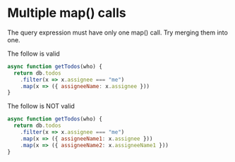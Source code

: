 Multiple map() calls 
====================
The query expression must have only one map() call. Try merging them into one.

The follow is valid
```javascript
async function getTodos(who) {
  return db.todos
    .filter(x => x.assignee === "me")
    .map(x => ({ assigneeName: x.assignee }))
}
```

The follow is NOT valid
```javascript
async function getTodos(who) {
  return db.todos
    .filter(x => x.assignee === "me")
    .map(x => ({ assigneeName1: x.assignee }))
    .map(x => ({ assigneeName2: x.assigneeName1 }))
}
```
